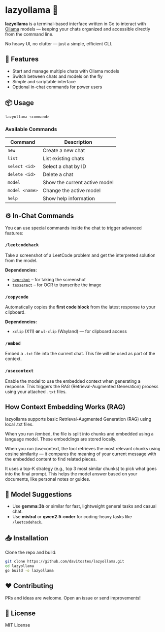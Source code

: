 # lazyollama 🦙

**lazyollama** is a terminal-based interface written in Go to interact with [Ollama](https://ollama.com/) models — keeping your chats organized and accessible directly from the command line.

No heavy UI, no clutter — just a simple, efficient CLI.

## 🚀 Features

- Start and manage multiple chats with Ollama models
- Switch between chats and models on the fly
- Simple and scriptable interface
- Optional in-chat commands for power users

## 📦 Usage

```sh
lazyollama <command>
```

### Available Commands

| Command            | Description                        |
|--------------------|------------------------------------|
| `new`              | Create a new chat                  |
| `list`             | List existing chats                |
| `select <id>`      | Select a chat by ID                |
| `delete <id>`      | Delete a chat                      |
| `model`            | Show the current active model      |
| `model <name>`     | Change the active model            |
| `help`             | Show help information              |

## ⚙️ In-Chat Commands

You can use special commands inside the chat to trigger advanced features:

### `/leetcodehack`

Take a screenshot of a LeetCode problem and get the interpreted solution from the model.

**Dependencies:**

- [`hyprshot`](https://github.com/hyprwm/hyprshot) – for taking the screenshot
- [`tesseract`](https://github.com/tesseract-ocr/tesseract) – for OCR to transcribe the image

### `/copycode`

Automatically copies the **first code block** from the latest response to your clipboard.

**Dependencies:**
- `xclip` (X11) **or** `wl-clip` (Wayland) — for clipboard access

### `/embed`

Embed a `.txt` file into the current chat. This file will be used as part of the context.

### `/usecontext`

Enable the model to use the embedded context when generating a response. This triggers the RAG (Retrieval-Augmented Generation) process using your attached `.txt` files.

## How Context Embedding Works (RAG)

lazyollama supports basic Retrieval-Augmented Generation (RAG) using local .txt files.

When you run /embed, the file is split into chunks and embedded using a language model. These embeddings are stored locally.

When you run /usecontext, the tool retrieves the most relevant chunks using cosine similarity — it compares the meaning of your current message with the embedded content to find related pieces.

It uses a top-K strategy (e.g., top 3 most similar chunks) to pick what goes into the final prompt. This helps the model answer based on your documents, like personal notes or guides.

## 🤖 Model Suggestions

- Use **gemma:3b** or similar for fast, lightweight general tasks and casual chat.
- Use **mistral** or **qwen2.5-coder** for coding-heavy tasks like `/leetcodehack`.

## 📥 Installation

Clone the repo and build:

```sh
git clone https://github.com/davitostes/lazyollama.git
cd lazyollama
go build -o lazyollama
```

## ❤️ Contributing

PRs and ideas are welcome. Open an issue or send improvements!

## 📝 License

MIT License
